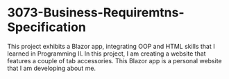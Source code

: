 # 3073-Business-Requiremtns-Specification
This project exhibits a Blazor app, integrating OOP and HTML skills that I learned in Programming II. In this project, I am creating a website that features a couple of tab accessories. This Blazor app is a personal website that I am developing about me.
